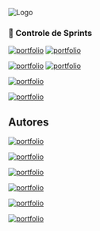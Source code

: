 
![Logo](https://i.imgur.com/qMllffc.png)

### 🔗 Controle de Sprints
[![portfolio](https://img.shields.io/badge/SPRINT_01-ANTIGO-d3d3d3?style=for-the-badge&logo=stackblitz&logoColor=white)](https://github.com/giovane-breno/ALPHA-SYSTEM/tree/main/SPRINT%201/CASOS%20DE%20USO)
[![portfolio](https://img.shields.io/badge/SPRINT_02-ANTIGO-d3d3d3?style=for-the-badge&logo=stackblitz&logoColor=white)](https://github.com/giovane-breno/ALPHA-SYSTEM/tree/main/SPRINT%201/CASOS%20DE%20USO)

[![portfolio](https://img.shields.io/badge/SPRINT_03-ANTIGO-d3d3d3?style=for-the-badge&logo=stackblitz&logoColor=white)](https://github.com/giovane-breno/ALPHA-SYSTEM/tree/main/SPRINT%203)
[![portfolio](https://img.shields.io/badge/SPRINT_04-ANTIGO-d3d3d3?style=for-the-badge&logo=stackblitz&logoColor=white)](https://github.com/giovane-breno/ALPHA-SYSTEM/tree/main/SPRINT%204)

[![portfolio](https://img.shields.io/badge/SPRINT_05-PERIODO_PROVAS-f00?style=for-the-badge&logo=stackblitz&logoColor=white)]([https://katherineoelsner.com/](https://github.com/giovane-breno/ALPHA-SYSTEM/tree/main/SPRINT%204))

[![portfolio](https://img.shields.io/badge/SPRINT_06-NOVO-00?style=for-the-badge&logo=stackblitz&logoColor=white)]([https://katherineoelsner.com/](https://github.com/giovane-breno/ALPHA-SYSTEM/tree/main/SPRINT%206))



## Autores

[![portfolio](https://img.shields.io/badge/GIOVANE_BRENO_PEREIRA_BARBOSA-PRODUCT_OWNER-d17f21?style=for-the-badge&logo=firewalla&logoColor=white)](https://www.github.com/giovane-breno)

[![portfolio](https://img.shields.io/badge/ISABELA_RIBEIRO_DE_CARVALHO-SCRUM_MASTER-f00?style=for-the-badge&logo=firewalla&logoColor=white)](https://www.github.com/isabela-create)


[![portfolio](https://img.shields.io/badge/EDUARDO_PARANHOS-SCRUM_TEAM-00f?style=for-the-badge&logo=firewalla&logoColor=white)](https://www.github.com/Eduardoparanhoz020)

[![portfolio](https://img.shields.io/badge/LEVI_CUSTÓDIO_KODAIRA_LEÃO_-SCRUM_TEAM-00f?style=for-the-badge&logo=firewalla&logoColor=white)](https://www.github.com/Levickl)

[![portfolio](https://img.shields.io/badge/MARCELO_FERNANDES_DA_COSTA-SCRUM_TEAM-00f?style=for-the-badge&logo=firewalla&logoColor=white)](https://www.github.com/LodestMC)

[![portfolio](https://img.shields.io/badge/VITOR_AUGUSTO-SCRUM_TEAM-00f?style=for-the-badge&logo=firewalla&logoColor=white)](https://www.github.com/VitorAugustopgs)


